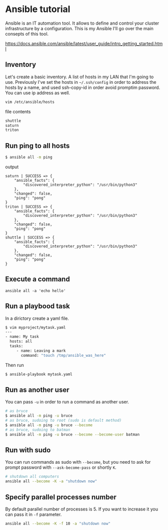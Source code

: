 # Ansible tutorial

Ansible is an IT automation tool. It allows to define and control your cluster infrastructure by a configuration. This is my Ansible I'll go over the main consepts of this tool.

https://docs.ansible.com/ansible/latest/user_guide/intro_getting_started.html

## Inventory

Let's create a basic inventory. A list of hosts in my LAN that I'm going to use. Previously I've set the hosts in `~/.ssh/config` in order to address the hosts by a name, and used ssh-copy-id in order avoid promptim password. You can use ip address as well.

```bash
vim /etc/ansible/hosts
```
file contents
```bash
shuttle
saturn
triton
```

## Run ping to all hosts
```bash
$ ansible all -m ping
```
output
```
saturn | SUCCESS => {
    "ansible_facts": {
        "discovered_interpreter_python": "/usr/bin/python3"
    },
    "changed": false,
    "ping": "pong"
}
triton | SUCCESS => {
    "ansible_facts": {
        "discovered_interpreter_python": "/usr/bin/python3"
    },
    "changed": false,
    "ping": "pong"
}
shuttle | SUCCESS => {
    "ansible_facts": {
        "discovered_interpreter_python": "/usr/bin/python3"
    },
    "changed": false,
    "ping": "pong"
}
```

## Execute a command
	ansible all -a 'echo hello'

## Run a playbood task
In a dirictory create a yaml file.
```bash
$ vim myproject/mytask.yaml
---
- name: My task
  hosts: all
  tasks:
     - name: Leaving a mark
       command: "touch /tmp/ansible_was_here"
```
Then run 
```bash
$ ansible-playbook mytask.yaml
```

## Run as another user
You can pass `-u` in order to run a command as another user. 
```bash
# as bruce
$ ansible all -m ping -u bruce
# as bruce, sudoing to root (sudo is default method)
$ ansible all -m ping -u bruce --become
# as bruce, sudoing to batman
$ ansible all -m ping -u bruce --become --become-user batman
```

## Run with sudo
You can run commands as sudo with `--become`, but you need to ask for prompt password with `--ask-become-pass` or 
shortly `K`.
```bash
# shutdown all computers
ansible all --become -K -a "shutdown now"
```

## Specify parallel processes number
By default parallel number of processes is 5. If you want to increase it you can pass it in `-f` parameter.
```bash
ansible all --become -K -f 10 -a "shutdown now"
```